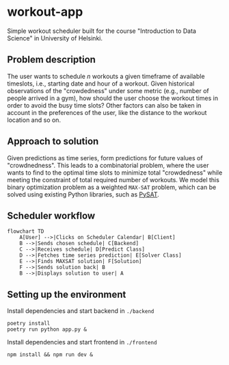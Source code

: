 # workout-app
Simple workout scheduler built for the course "Introduction to Data Science" in University of Helsinki.

## Problem description
The user wants to schedule $n$ workouts a given timeframe of available timeslots, i.e., starting date and hour of a workout. Given historical observations of the "crowdedness" under some metric (e.g., number of people arrived in a gym), how should the user choose the workout times in order to avoid the busy time slots? Other factors can also be taken in account in the preferences of the user, like the distance to the workout location and so on.

## Approach to solution
Given predictions as time series, form predictions for future values of "crowdnedness". This leads to a combinatorial problem, where the 
user wants to find to the optimal time slots to minimize total "crowdedness" while meeting the constraint of total required number of workouts. 
We model this binary optimization problem as a weighted `MAX-SAT` problem, which can be solved using existing Python libraries, such as [PySAT](https://pysathq.github.io).

## Scheduler workflow
```mermaid
flowchart TD
    A[User] -->|Clicks on Scheduler Calendar| B[Client]
    B -->|Sends chosen schedule| C[Backend]
    C -->|Receives schedule| D[Predict Class]
    D -->|Fetches time series prediction| E[Solver Class]
    E -->|Finds MAXSAT solution| F[Solution]
    F -->|Sends solution back| B
    B -->|Displays solution to user| A
```

## Setting up the environment
Install dependencies and start backend in `./backend`
```
poetry install
poetry run python app.py &
```

Install dependencies and start frontend in `./frontend`
```
npm install && npm run dev &
```


